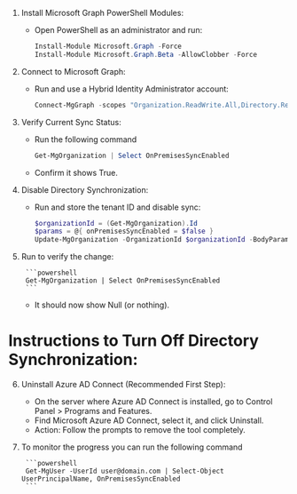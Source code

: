 1. Install Microsoft Graph PowerShell Modules:

    - Open PowerShell as an administrator and run:
        ```powershell
        Install-Module Microsoft.Graph -Force
        Install-Module Microsoft.Graph.Beta -AllowClobber -Force
        ```

2. Connect to Microsoft Graph:

    - Run and use a Hybrid Identity Administrator account:
        ```powershell
        Connect-MgGraph -scopes "Organization.ReadWrite.All,Directory.ReadWrite.All"
        ```

3. Verify Current Sync Status:

    - Run the following command

        ```powershell
        Get-MgOrganization | Select OnPremisesSyncEnabled
        ```

    - Confirm it shows True.


4. Disable Directory Synchronization:

    - Run and store the tenant ID and disable sync:

        ```powershell
        $organizationId = (Get-MgOrganization).Id
        $params = @{ onPremisesSyncEnabled = $false }
        Update-MgOrganization -OrganizationId $organizationId -BodyParameter $params
        ```

5. Run to verify the change:

        ```powershell
        Get-MgOrganization | Select OnPremisesSyncEnabled
        ```

    - It should now show Null (or nothing).

# Instructions to Turn Off Directory Synchronization:

6. Uninstall Azure AD Connect (Recommended First Step):

    - On the server where Azure AD Connect is installed, go to Control Panel > Programs and Features.
    - Find Microsoft Azure AD Connect, select it, and click Uninstall.
    - Action: Follow the prompts to remove the tool completely.

7. To monitor the progress you can run the following command

        ```powershell
        Get-MgUser -UserId user@domain.com | Select-Object UserPrincipalName, OnPremisesSyncEnabled
        ```

